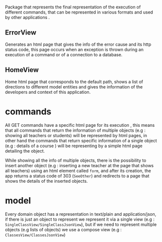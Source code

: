 Package that represents the final representation of the execution of different commands, that can be represented in various formats and used by other applications .

## ErrorView

Generates an html page that gives the info of the error cause and its http status code, this page occurs when an exception is thrown during an execution of a command or of a connection to a database.

## HomeView

Home html page that corresponds to the default path, shows a list of directions to different model entities and gives the information of the developers and context of this application.

# commands

All GET commands have a specific html page for its execution , this means that all commands that return the information of multiple objects (e.g : showing all teachers or students) will be represented by html pages, in other hand the commands that return specific information of a single object (e.g : details of a course ) will be representing by a simple html page detailing the object.

While showing all the info of multiple objects, there is the possibility to insert another object (e.g : inserting a new teacher at the page that shows all teachers) using an html element called `form`, and after its creation, the app returns a status code of 303 (`SeeOther`) and redirects to a page that shows the details of the inserted objects.

# model
Every domain object has a representation in text/plain and application/json, if there is just an object to represent  we represent it via a single view (e.g : `SingleClassView/SingleClassJsonView`), but if we need to represent multiple objects (e.g lists of objects) we use a compose view (e.g : `ClassesView/ClassesJsonView`)


